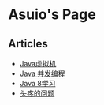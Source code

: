 # Asuio's Page

## Articles

- [Java虚拟机](jvm/index.md)
- [Java 并发编程](parallel/index.md)
- [Java 8学习](java8/index.md)
- [头疼的问题](bugs/index.md)
<!-- - [MySQL](mysql/index.md)  -->
